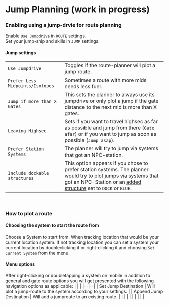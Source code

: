 # Jump Planning (work in progress)

### Enabling using a jump-drvie for route planning
Enable `Use Jumpdrive` in `ROUTE` settings.<br>
Set your jump-ship and skills in `JUMP` settings.<br>

#### Jump settings
|  |  |
|--|--|
| `Use Jumpdrive` | Toggles if the route-planner will plot a jump route. |
| `Prefer Less Midpoints/Isotopes` | Sometimes a route with more mids needs less fuel. |
| `Jump if more than X Gates` | This sets the planner to always use its jumpdrive or only plot a jump if the gate distance to the next mid is more than X gates. |
| `Leaving Highsec` | Sets if you want to travel highsec as far as possible and jump from there (`Gate afar`) or if you want to jump as soon as possible (`Jump asap`). |
| `Prefer Station Systems` | The planner will try to jump via systems that got an NPC-station. |
| `Include dockable structures` | This option appears if you chose to prefer station systems. The planner would try to plot jumps via systems that got an NPC-Station or an [added structure](https://eveeye.readthedocs.io/en/latest/sharing/structures/) set to `DOCK` or `BLUE`. |
<br>

### How to plot a route
#### Choosing the system to start the route from
Choose a System to start from. When tracking location that would be your current location system. If not tracking location you can set a system your current location by doubleclicking it or right-clicking it and choosing `Set Current System` from the menu.

#### Menu options
After right-clicking or doubletapping a system on mobile in addition to general and gate route options you will get presented with the following navigation options as applicable:
|  |  |
|--|--|
| Set Jump Destination | Will plot a jump-route to the system according to your settings. |
| Append Jump Destination | Will add a jumproute to an existing route. |
|  |  |
|  |  |
|  |  |
<!--stackedit_data:
eyJoaXN0b3J5IjpbLTg4ODAyMzcxOCwtNjAxODI2MTEsMTgzNT
U2MzU2MCwtMTcwMDk2NTA4MiwxNjI5NjIzMjMxLC0xOTg1NTE2
MTc0XX0=
-->